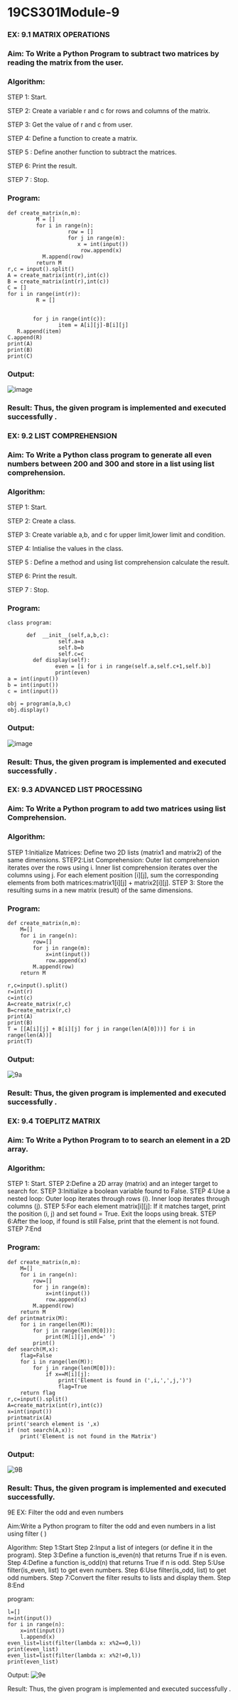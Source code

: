 # 19CS301Module-9
### EX: 9.1                                            MATRIX OPERATIONS
### Aim: To Write a Python Program to subtract two matrices by reading the matrix from the user.
### Algorithm:

STEP 1: Start.

STEP 2: Create a variable r and c for rows and columns of the matrix.

STEP 3: Get the value of r and c from user.

STEP 4: Define a function to create a matrix.

STEP 5 : Define another function to subtract the matrices.

STEP 6: Print the result.

STEP 7 : Stop.
### Program:
```
def create_matrix(n,m):
         M = []
         for i in range(n):
                   row = []
                   for j in range(m):
                      x = int(input())
                       row.append(x)
           M.append(row)
         return M
r,c = input().split()
A = create_matrix(int(r),int(c))
B = create_matrix(int(r),int(c))
C = []
for i in range(int(r)):
         R = []
 

        for j in range(int(c)):
                item = A[i][j]-B[i][j]
   R.append(item)
C.append(R)
print(A)
print(B)
print(C)
```
### Output:
![image](https://github.com/user-attachments/assets/b1125b13-d26e-4404-acce-7dd2c1d2011c)

### Result: Thus, the given program is implemented and executed successfully .

### EX: 9.2 LIST COMPREHENSION
### Aim: To Write a Python class program to generate all even numbers between 200 and 300 and store in a list using list comprehension.
### Algorithm:
STEP 1: Start.

STEP 2: Create a class.

STEP 3: Create variable a,b, and c for upper limit,lower limit and condition.

STEP 4: Intialise the values in the class.

STEP 5 : Define a method and using list comprehension calculate the result.

STEP 6: Print the result.

STEP 7 : Stop.

### Program:
```
class program:

      def  __init__(self,a,b,c):
                self.a=a
                self.b=b
                self.c=c
        def display(self):
               even = [i for i in range(self.a,self.c+1,self.b)]
               print(even)
a = int(input())
b = int(input())
c = int(input())

obj = program(a,b,c)
obj.display()
```
### Output:
 ![image](https://github.com/user-attachments/assets/a9707d46-2d47-4472-a6b3-b407a6f6ef71)

### Result: Thus, the given program is implemented and executed successfully .

### EX: 9.3 ADVANCED LIST PROCESSING
### Aim: To Write a Python program to add two matrices using list Comprehension.

### Algorithm:

STEP 1:Initialize Matrices: Define two 2D lists (matrix1 and matrix2) of the same dimensions.
STEP2:List Comprehension:
         Outer list comprehension iterates over the rows using i.
         Inner list comprehension iterates over the columns using j.
         For each element position [i][j], sum the corresponding elements from both                    matrices:matrix1[i][j] + matrix2[i][j].
STEP 3: Store the resulting sums in a new matrix (result) of the same dimensions.

### Program:
```
def create_matrix(n,m):
    M=[]
    for i in range(n):
        row=[]
        for j in range(m):
            x=int(input())
            row.append(x)
        M.append(row)
    return M 
    
r,c=input().split()
r=int(r)
c=int(c)
A=create_matrix(r,c)
B=create_matrix(r,c)
print(A)
print(B)
T = [[A[i][j] + B[i][j] for j in range(len(A[0]))] for i in range(len(A))]
print(T)

```
### Output:

![9a](https://github.com/user-attachments/assets/a9b9ba8f-c420-4a19-8ee0-81e144c8b00a)

### Result: Thus, the given program is implemented and executed successfully .
 


### EX: 9.4       TOEPLITZ MATRIX
### Aim: To Write a Python Program to to search an element in a 2D array.


### Algorithm:
STEP 1: Start.
STEP 2:Define a 2D array (matrix) and an integer target to search for.
STEP 3:Initialize a boolean variable found to False.
STEP 4:Use a nested loop:
         Outer loop iterates through rows (i).
         Inner loop iterates through columns (j).
STEP 5:For each element matrix[i][j]:
         If it matches target, print the position (i, j) and set found = True.
         Exit the loops using break.
STEP 6:After the loop, if found is still False, print that the element is not found.
STEP 7:End


### Program:
```
def create_matrix(n,m):
    M=[]
    for i in range(n):
        row=[]
        for j in range(m):
            x=int(input())
            row.append(x)
        M.append(row)
    return M
def printmatrix(M):
    for i in range(len(M)):
        for j in range(len(M[0])):
            print(M[i][j],end=' ')
        print()
def search(M,x):
    flag=False
    for i in range(len(M)):
        for j in range(len(M[0])):
            if x==M[i][j]:
                print('Element is found in (',i,',',j,')')
                flag=True
    return flag
r,c=input().split()
A=create_matrix(int(r),int(c))
x=int(input())
printmatrix(A)
print('search element is ',x)
if (not search(A,x)):
    print('Element is not found in the Matrix')
```
### Output:


![9B](https://github.com/user-attachments/assets/0c3e2e0e-e528-4190-986e-a5d952dbad4d)

### Result: Thus, the given program is implemented and executed successfully.

9E EX: Filter the odd and even numbers

Aim:Write a Python program to filter the odd and even numbers  in a list using filter (  )

Algorithm:
Step 1:Start
Step 2:Input a list of integers (or define it in the program).
Step 3:Define a function is_even(n) that returns True if n is even.
Step 4:Define a function is_odd(n) that returns True if n is odd.
Step 5:Use filter(is_even, list) to get even numbers.
Step 6:Use filter(is_odd, list) to get odd numbers.
Step 7:Convert the filter results to lists and display them.
Step 8:End

program:
```
l=[]
n=int(input())
for i in range(n):
    x=int(input())
    l.append(x)
even_list=list(filter(lambda x: x%2==0,l))
print(even_list)
even_list=list(filter(lambda x: x%2!=0,l))
print(even_list)
```

Output:
![9e](https://github.com/user-attachments/assets/d99bbef4-05f5-4b78-a6d4-10eb160e0a84)

Result:
     Thus, the given program is implemented and executed successfully .
 

